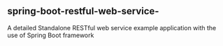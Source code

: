 ## spring-boot-restful-web-service-
A detailed Standalone RESTful web service example application with the use of Spring Boot framework
